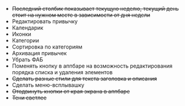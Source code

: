 * ~~Последний столбик показывает текущую неделю, текущий день стоит на нужном месте в зависимости от дня недели~~
* Редактировать привычку
* Календарик
* Иконки
* Категории
* Сортировка по категориям
* Архивация привычек
* Убрать ФАБ
* Поменять кнопку в аппбаре на возможность редактирования порядка списка и удаления элементов
* ~~Сделать разные стили для текста заголовка и описания~~
* Сделать меню-всплывашку
* ~~Отодвинуть кнопки от края экрана в аппбаре~~
* ~~Тени светлее~~
